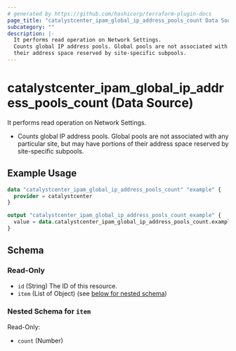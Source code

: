 ```yaml
---
# generated by https://github.com/hashicorp/terraform-plugin-docs
page_title: "catalystcenter_ipam_global_ip_address_pools_count Data Source - terraform-provider-catalystcenter"
subcategory: ""
description: |-
  It performs read operation on Network Settings.
  Counts global IP address pools. Global pools are not associated with any particular site, but may have portions of
  their address space reserved by site-specific subpools.
---
```


# catalystcenter_ipam_global_ip_address_pools_count (Data Source)

It performs read operation on Network Settings.

- Counts global IP address pools. Global pools are not associated with any particular site, but may have portions of
their address space reserved by site-specific subpools.

## Example Usage

```terraform
data "catalystcenter_ipam_global_ip_address_pools_count" "example" {
  provider = catalystcenter
}

output "catalystcenter_ipam_global_ip_address_pools_count_example" {
  value = data.catalystcenter_ipam_global_ip_address_pools_count.example.item
}
```

<!-- schema generated by tfplugindocs -->
## Schema

### Read-Only

- `id` (String) The ID of this resource.
- `item` (List of Object) (see [below for nested schema](#nestedatt--item))

<a id="nestedatt--item"></a>
### Nested Schema for `item`

Read-Only:

- `count` (Number)
